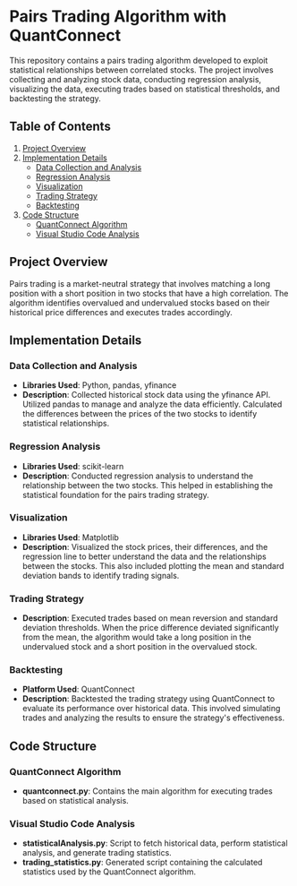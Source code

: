 # Pairs Trading Algorithm with QuantConnect

This repository contains a pairs trading algorithm developed to exploit statistical relationships between correlated stocks. The project involves collecting and analyzing stock data, conducting regression analysis, visualizing the data, executing trades based on statistical thresholds, and backtesting the strategy.

## Table of Contents

1. [Project Overview](#project-overview)
2. [Implementation Details](#implementation-details)
    - [Data Collection and Analysis](#data-collection-and-analysis)
    - [Regression Analysis](#regression-analysis)
    - [Visualization](#visualization)
    - [Trading Strategy](#trading-strategy)
    - [Backtesting](#backtesting)
3. [Code Structure](#code-structure)
    - [QuantConnect Algorithm](#quantconnect-algorithm)
    - [Visual Studio Code Analysis](#visual-studio-code-analysis)

## Project Overview

Pairs trading is a market-neutral strategy that involves matching a long position with a short position in two stocks that have a high correlation. The algorithm identifies overvalued and undervalued stocks based on their historical price differences and executes trades accordingly.

## Implementation Details

### Data Collection and Analysis

- **Libraries Used**: Python, pandas, yfinance
- **Description**: Collected historical stock data using the yfinance API. Utilized pandas to manage and analyze the data efficiently. Calculated the differences between the prices of the two stocks to identify statistical relationships.

### Regression Analysis

- **Libraries Used**: scikit-learn
- **Description**: Conducted regression analysis to understand the relationship between the two stocks. This helped in establishing the statistical foundation for the pairs trading strategy.

### Visualization

- **Libraries Used**: Matplotlib
- **Description**: Visualized the stock prices, their differences, and the regression line to better understand the data and the relationships between the stocks. This also included plotting the mean and standard deviation bands to identify trading signals.

### Trading Strategy

- **Description**: Executed trades based on mean reversion and standard deviation thresholds. When the price difference deviated significantly from the mean, the algorithm would take a long position in the undervalued stock and a short position in the overvalued stock.

### Backtesting

- **Platform Used**: QuantConnect
- **Description**: Backtested the trading strategy using QuantConnect to evaluate its performance over historical data. This involved simulating trades and analyzing the results to ensure the strategy's effectiveness.

## Code Structure

### QuantConnect Algorithm

- **quantconnect.py**: Contains the main algorithm for executing trades based on statistical analysis.

### Visual Studio Code Analysis

- **statisticalAnalysis.py**: Script to fetch historical data, perform statistical analysis, and generate trading statistics.
- **trading_statistics.py**: Generated script containing the calculated statistics used by the QuantConnect algorithm.

